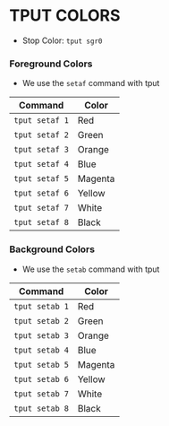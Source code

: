 # TPUT COLORS

* Stop Color: `tput sgr0`

### Foreground Colors

* We use the `setaf` command with tput

Command|Color|
|---|---|
`tput setaf 1`|Red
`tput setaf 2`|Green
`tput setaf 3`|Orange
`tput setaf 4`|Blue
`tput setaf 5`|Magenta
`tput setaf 6`|Yellow
`tput setaf 7`|White
`tput setaf 8`|Black

### Background Colors

* We use the `setab` command with tput

Command|Color|
|---|---|
`tput setab 1`|Red
`tput setab 2`|Green
`tput setab 3`|Orange
`tput setab 4`|Blue
`tput setab 5`|Magenta
`tput setab 6`|Yellow
`tput setab 7`|White
`tput setab 8`|Black


